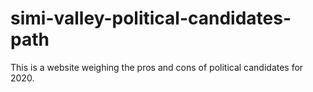 # simi-valley-political-candidates-path
This is a website weighing the pros and cons of political candidates for 2020.
